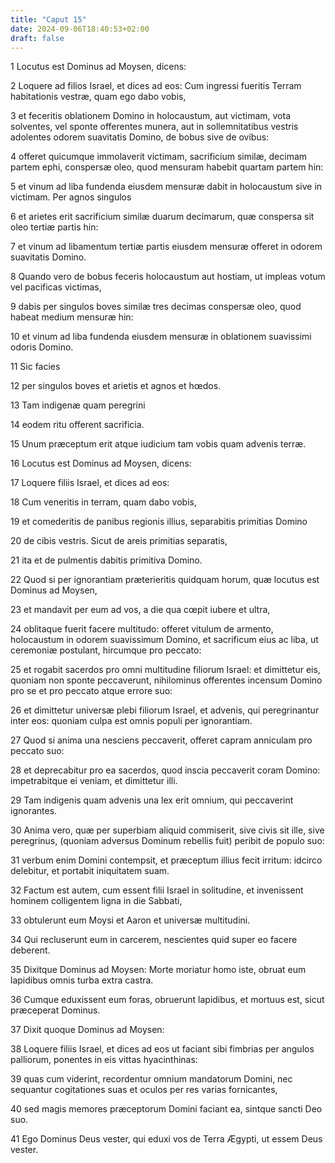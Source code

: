 ```yaml
---
title: "Caput 15"
date: 2024-09-06T18:40:53+02:00
draft: false
---
```




1 Locutus est Dominus ad Moysen, dicens:

2 Loquere ad filios Israel, et dices ad eos: Cum ingressi fueritis Terram habitationis vestræ, quam ego dabo vobis,

3 et feceritis oblationem Domino in holocaustum, aut victimam, vota solventes, vel sponte offerentes munera, aut in sollemnitatibus vestris adolentes odorem suavitatis Domino, de bobus sive de ovibus:

4 offeret quicumque immolaverit victimam, sacrificium similæ, decimam partem ephi, conspersæ oleo, quod mensuram habebit quartam partem hin:

5 et vinum ad liba fundenda eiusdem mensuræ dabit in holocaustum sive in victimam. Per agnos singulos

6 et arietes erit sacrificium similæ duarum decimarum, quæ conspersa sit oleo tertiæ partis hin:

7 et vinum ad libamentum tertiæ partis eiusdem mensuræ offeret in odorem suavitatis Domino.

8 Quando vero de bobus feceris holocaustum aut hostiam, ut impleas votum vel pacificas victimas,

9 dabis per singulos boves similæ tres decimas conspersæ oleo, quod habeat medium mensuræ hin:

10 et vinum ad liba fundenda eiusdem mensuræ in oblationem suavissimi odoris Domino.

11 Sic facies

12 per singulos boves et arietis et agnos et hœdos.

13 Tam indigenæ quam peregrini

14 eodem ritu offerent sacrificia.

15 Unum præceptum erit atque iudicium tam vobis quam advenis terræ.

16 Locutus est Dominus ad Moysen, dicens:

17 Loquere filiis Israel, et dices ad eos:

18 Cum veneritis in terram, quam dabo vobis,

19 et comederitis de panibus regionis illius, separabitis primitias Domino

20 de cibis vestris. Sicut de areis primitias separatis,

21 ita et de pulmentis dabitis primitiva Domino.

22 Quod si per ignorantiam præterieritis quidquam horum, quæ locutus est Dominus ad Moysen,

23 et mandavit per eum ad vos, a die qua cœpit iubere et ultra,

24 oblitaque fuerit facere multitudo: offeret vitulum de armento, holocaustum in odorem suavissimum Domino, et sacrificum eius ac liba, ut ceremoniæ postulant, hircumque pro peccato:

25 et rogabit sacerdos pro omni multitudine filiorum Israel: et dimittetur eis, quoniam non sponte peccaverunt, nihilominus offerentes incensum Domino pro se et pro peccato atque errore suo:

26 et dimittetur universæ plebi filiorum Israel, et advenis, qui peregrinantur inter eos: quoniam culpa est omnis populi per ignorantiam.

27 Quod si anima una nesciens peccaverit, offeret capram anniculam pro peccato suo:

28 et deprecabitur pro ea sacerdos, quod inscia peccaverit coram Domino: impetrabitque ei veniam, et dimittetur illi.

29 Tam indigenis quam advenis una lex erit omnium, qui peccaverint ignorantes.

30 Anima vero, quæ per superbiam aliquid commiserit, sive civis sit ille, sive peregrinus, (quoniam adversus Dominum rebellis fuit) peribit de populo suo:

31 verbum enim Domini contempsit, et præceptum illius fecit irritum: idcirco delebitur, et portabit iniquitatem suam.

32 Factum est autem, cum essent filii Israel in solitudine, et invenissent hominem colligentem ligna in die Sabbati,

33 obtulerunt eum Moysi et Aaron et universæ multitudini.

34 Qui recluserunt eum in carcerem, nescientes quid super eo facere deberent.

35 Dixitque Dominus ad Moysen: Morte moriatur homo iste, obruat eum lapidibus omnis turba extra castra.

36 Cumque eduxissent eum foras, obruerunt lapidibus, et mortuus est, sicut præceperat Dominus.

37 Dixit quoque Dominus ad Moysen:

38 Loquere filiis Israel, et dices ad eos ut faciant sibi fimbrias per angulos palliorum, ponentes in eis vittas hyacinthinas:

39 quas cum viderint, recordentur omnium mandatorum Domini, nec sequantur cogitationes suas et oculos per res varias fornicantes,

40 sed magis memores præceptorum Domini faciant ea, sintque sancti Deo suo.

41 Ego Dominus Deus vester, qui eduxi vos de Terra Ægypti, ut essem Deus vester.

